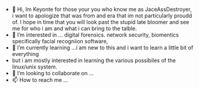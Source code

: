 - 👋 Hi, Im Keyonte for those your you who know me as JaceAssDestroyer, i want to apologize that was from and era that im not particularly proudd of. I hope in time that you will look past the stupid late bloomer and see me for who i am and what i can bring to the talble. 
- 👀 I’m interested in ... digital forensics. network security, biomentics specifically facial recogniion software, 
- 🌱 I’m currently learning ...i am new to this and i want to learn a little bit of everything
- but i am mostly interested in learning the various possibiles of the linux/unix system.
- 💞️ I’m looking to collaborate on ...
- 📫 How to reach me ...

<!---
JaceAssDestroyer/JaceAssDestroyer is a ✨ special ✨ repository because its `README.md` (this file) appears on your GitHub profile.
You can click the Preview link to take a look at your changes.
---
